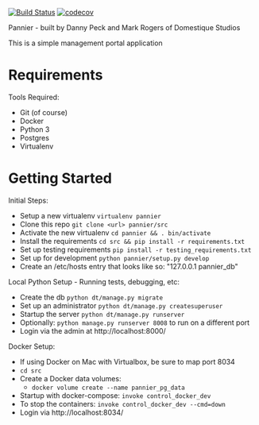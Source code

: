 [![Build Status](https://travis-ci.org/domestique/pannier.svg?branch=master)](https://travis-ci.org/domestique/pannier)
[![codecov](https://codecov.io/gh/domestique/pannier/branch/master/graph/badge.svg)](https://codecov.io/gh/domestique/pannier)

Pannier - built by Danny Peck and Mark Rogers of Domestique Studios

This is a simple management portal application

Requirements
=====================================

Tools Required:

* Git (of course)
* Docker
* Python 3
* Postgres
* Virtualenv

Getting Started
=====================================

Initial Steps:

* Setup a new virtualenv `virtualenv pannier`
* Clone this repo `git clone <url> pannier/src`
* Activate the new virtualenv `cd pannier && . bin/activate`
* Install the requirements `cd src && pip install -r requirements.txt`
* Set up testing requirements `pip install -r testing_requirements.txt`
* Set up for development `python pannier/setup.py develop`
* Create an /etc/hosts entry that looks like so: "127.0.0.1 pannier_db"

Local Python Setup - Running tests, debugging, etc:

* Create the db `python dt/manage.py migrate`
* Set up an administrator `python dt/manage.py createsuperuser`
* Startup the server `python dt/manage.py runserver`
* Optionally: `python manage.py runserver 8008` to run on a different port
* Login via the admin at http://localhost:8000/

Docker Setup:

* If using Docker on Mac with Virtualbox, be sure to map port 8034
* `cd src`
* Create a Docker data volumes: 
    - `docker volume create --name pannier_pg_data`
* Startup with docker-compose: `invoke control_docker_dev`
* To stop the containers: `invoke control_docker_dev --cmd=down`
* Login via http://localhost:8034/

